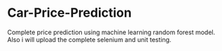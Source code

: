 # Car-Price-Prediction
Complete price prediction using machine learning random forest model.
Also i will upload the complete selenium and unit testing.
